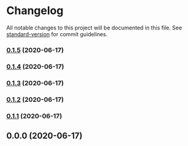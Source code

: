 # Changelog

All notable changes to this project will be documented in this file. See [standard-version](https://github.com/conventional-changelog/standard-version) for commit guidelines.

### [0.1.5](https://github.com/dezmound/catchee/compare/v0.1.4...v0.1.5) (2020-06-17)

### [0.1.4](https://github.com/dezmound/catchee/compare/v0.1.3...v0.1.4) (2020-06-17)

### [0.1.3](https://github.com/dezmound/catchee/compare/v0.1.2...v0.1.3) (2020-06-17)

### [0.1.2](https://github.com/dezmound/catchee/compare/v0.1.1...v0.1.2) (2020-06-17)

### [0.1.1](https://github.com/dezmound/catchee/compare/v0.1.0...v0.1.1) (2020-06-17)

## 0.0.0 (2020-06-17)
